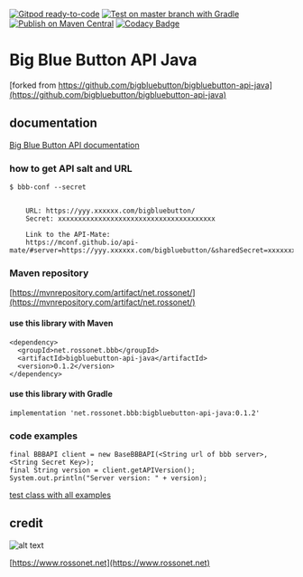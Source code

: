 [![Gitpod ready-to-code](https://img.shields.io/badge/Gitpod-ready--to--code-blue?logo=gitpod)](https://gitpod.io/#https://github.com/rossonet/bigbluebutton-api-java)
[![Test on master branch with Gradle](https://github.com/rossonet/bigbluebutton-api-java/actions/workflows/test-on-master-with-gradle.yml/badge.svg)](https://github.com/rossonet/bigbluebutton-api-java/actions/workflows/test-on-master-with-gradle.yml)
[![Publish on Maven Central](https://github.com/rossonet/bigbluebutton-api-java/actions/workflows/publish-on-maven.yml/badge.svg)](https://github.com/rossonet/bigbluebutton-api-java/actions/workflows/publish-on-maven.yml)
[![Codacy Badge](https://app.codacy.com/project/badge/Grade/cb8ed4b533ca464cb5ef6bf8caaf37e8)](https://www.codacy.com/gh/rossonet/bigbluebutton-api-java/dashboard?utm_source=github.com&amp;utm_medium=referral&amp;utm_content=rossonet/bigbluebutton-api-java&amp;utm_campaign=Badge_Grade)

# Big Blue Button API Java

[forked from https://github.com/bigbluebutton/bigbluebutton-api-java](https://github.com/bigbluebutton/bigbluebutton-api-java)

## documentation

[Big Blue Button API documentation](https://docs.bigbluebutton.org/dev/api.html)

### how to get API salt and URL

```
$ bbb-conf --secret


    URL: https://yyy.xxxxxx.com/bigbluebutton/
    Secret: xxxxxxxxxxxxxxxxxxxxxxxxxxxxxxxxxxxxxxx

    Link to the API-Mate:
    https://mconf.github.io/api-mate/#server=https://yyy.xxxxxx.com/bigbluebutton/&sharedSecret=xxxxxxxxxxxxxxxxxxxxxxxxxxxxxxxxxx
```

### Maven repository

[https://mvnrepository.com/artifact/net.rossonet/](https://mvnrepository.com/artifact/net.rossonet/)

#### use this library with Maven

```
<dependency>
  <groupId>net.rossonet.bbb</groupId>
  <artifactId>bigbluebutton-api-java</artifactId>
  <version>0.1.2</version>
</dependency>
```

#### use this library with Gradle

```
implementation 'net.rossonet.bbb:bigbluebutton-api-java:0.1.2'
```

### code examples

```
final BBBAPI client = new BaseBBBAPI(<String url of bbb server>, <String Secret Key>);
final String version = client.getAPIVersion();
System.out.println("Server version: " + version);
```

[test class with all examples](https://github.com/rossonet/bigbluebutton-api-java/blob/master/src/test/java/net/rossonet/bbb/examples/BBBApiTests.java)

## credit

![alt text](https://app.rossonet.net/wp-content/uploads/2021/10/rossonet-logo_280_115.png "Rossonet")

[https://www.rossonet.net](https://www.rossonet.net)

